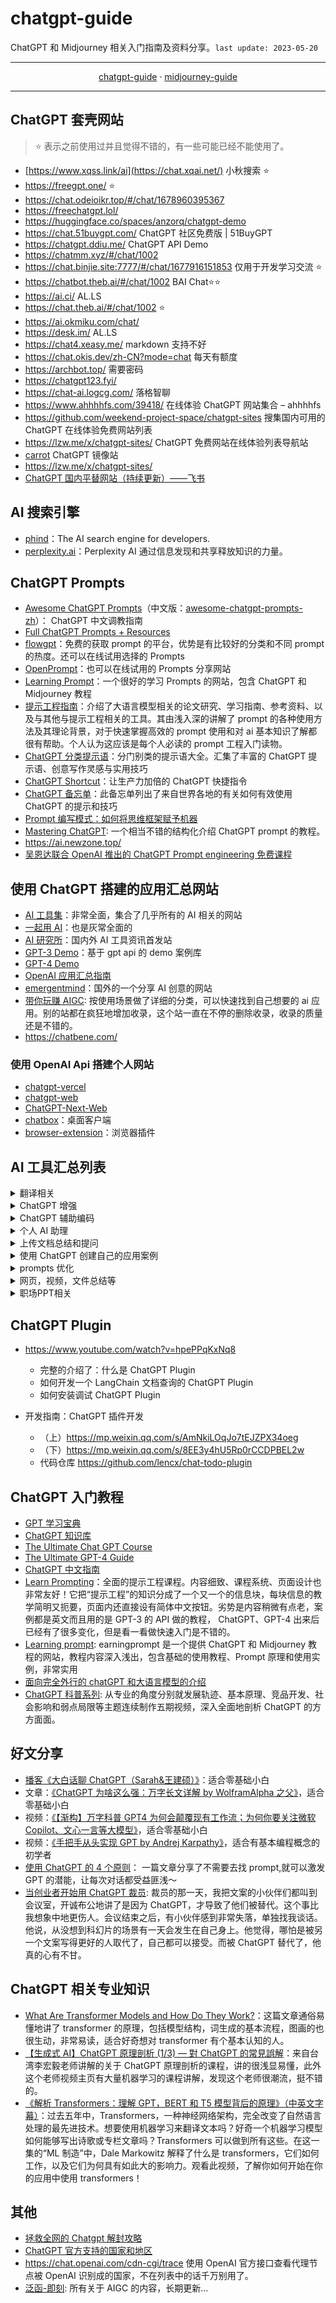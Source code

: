 # chatgpt-guide

ChatGPT 和 Midjourney 相关入门指南及资料分享。`last update: 2023-05-20`

---

<div style="text-align: center">
  <a href="#chatgpt-guide">chatgpt-guide</a>
  <span> · </span>
  <a href="./midjourney-guide.md">midjourney-guide</a>
</div>

---

## ChatGPT 套壳网站

> ⭐ 表示之前使用过并且觉得不错的，有一些可能已经不能使用了。

- [https://www.xqss.link/ai](https://chat.xqai.net/) 小秋搜索 ⭐
- https://freegpt.one/ ⭐
- https://chat.odeioikr.top/#/chat/1678960395367
- https://freechatgpt.lol/
- https://huggingface.co/spaces/anzorq/chatgpt-demo
- https://chat.51buygpt.com/ ChatGPT 社区免费版 | 51BuyGPT
- https://chatgpt.ddiu.me/ ChatGPT API Demo
- https://chatmm.xyz/#/chat/1002
- https://chat.binjie.site:7777/#/chat/1677916151853 仅用于开发学习交流 ⭐
- https://chatbot.theb.ai/#/chat/1002 BAI Chat⭐⭐
- https://ai.ci/ AL.LS
- https://chat.theb.ai/#/chat/1002 ⭐
- https://ai.okmiku.com/chat/
- https://desk.im/ AL.LS
- https://chat4.xeasy.me/ markdown 支持不好
- https://chat.okis.dev/zh-CN?mode=chat 每天有额度
- https://archbot.top/ 需要密码
- https://chatgpt123.fyi/
- https://chat-ai.logcg.com/ 落格智聊
- https://www.ahhhhfs.com/39418/ 在线体验 ChatGPT 网站集合 – ahhhhfs
- https://github.com/weekend-project-space/chatgpt-sites 搜集国内可用的 ChatGPT 在线体验免费网站列表
- https://lzw.me/x/chatgpt-sites/ ChatGPT 免费网站在线体验列表导航站
- [carrot](https://github.com/xx025/carrot) ChatGPT 镜像站
- https://lzw.me/x/chatgpt-sites/
- [ChatGPT 国内平替网站（持续更新）——飞书](https://zl49so8lbq.feishu.cn/wiki/wikcnMEVynrv6f4RAAJzoZUFpHe)

## AI 搜索引擎

- [phind](https://www.phind.com/)：The AI search engine for developers.
- [perplexity.ai](https://www.perplexity.ai/)：Perplexity AI 通过信息发现和共享释放知识的力量。

## ChatGPT Prompts

- [Awesome ChatGPT Prompts](https://github.com/f/awesome-chatgpt-prompts)（中文版：[awesome-chatgpt-prompts-zh](https://github.com/PlexPt/awesome-chatgpt-prompts-zh)）： ChatGPT 中文调教指南
- [Full ChatGPT Prompts + Resources](https://enchanting-trader-463.notion.site/Full-ChatGPT-Prompts-Resources-8aa78bb226b7467ab59b70d2b27042e9)
- [flowgpt](https://flowgpt.com/)：免费的获取 prompt 的平台，优势是有比较好的分类和不同 prompt 的热度。还可以在线试用选择的 Prompts
- [OpenPrompt](https://openprompt.co/)：也可以在线试用的 Prompts 分享网站
- [Learning Prompt](https://learningprompt.wiki/)：一个很好的学习 Prompts 的网站，包含 ChatGPT 和 Midjourney 教程
- [提示工程指南](https://www.promptingguide.ai/zh)：介绍了大语言模型相关的论文研究、学习指南、参考资料、以及与其他与提示工程相关的工具。其由浅入深的讲解了 prompt 的各种使用方法及其理论背景，对于快速掌握高效的 prompt 使用和对 ai 基本知识了解都很有帮助。个人认为这应该是每个人必读的 prompt 工程入门读物。
- [ChatGPT 分类提示语](https://prompts.fresns.cn/)：分门别类的提示语大全。汇集了丰富的 ChatGPT 提示语、创意写作灵感与实用技巧
- [ChatGPT Shortcut](https://www.aishort.top/)：让生产力加倍的 ChatGPT 快捷指令
- [ChatGPT 备忘单](https://quickref.me/chatgpt)：此备忘单列出了来自世界各地的有关如何有效使用 ChatGPT 的提示和技巧
- [Prompt 编写模式：如何将思维框架赋予机器](https://github.com/prompt-engineering/prompt-patterns)
- [Mastering ChatGPT](https://gptbot.io/master-chatgpt-prompting-techniques-guide/): 一个相当不错的结构化介绍 ChatGPT prompt 的教程。
- https://ai.newzone.top/
- [吴恩达联合 OpenAI 推出的 ChatGPT Prompt engineering 免费课程](https://learn.deeplearning.ai/)

## 使用 ChatGPT 搭建的应用汇总网站

- [AI 工具集](https://ai-bot.cn/)：非常全面，集合了几乎所有的 AI 相关的网站
- [一起用 AI](https://17yongai.com/)：也是灰常全面的
- [AI 研究所](https://www.aiyjs.com/)：国内外 AI 工具资讯首发站
- [GPT-3 Demo](https://gpt3demo.com/)：基于 gpt api 的 demo 案例库
- [GPT-4 Demo](https://gpt4demo.com/)
- [OpenAI 应用汇总指南](https://www.mojidoc.com/05z7y-dd5pa7hu3zfmhnbngoeztyqcnq-00b)
- [emergentmind](https://www.emergentmind.com/)：国外的一个分享 AI 创意的网站
- [带你玩赚 AIGC](https://www.aigctoolkit.com/): 按使用场景做了详细的分类，可以快速找到自己想要的 ai 应用。别的站都在疯狂地增加收录，这个站一直在不停的删除收录，收录的质量还是不错的。
- https://chatbene.com/

### 使用 OpenAI Api 搭建个人网站

- [chatgpt-vercel](https://github.com/ourongxing/chatgpt-vercel)
- [chatgpt-web](https://github.com/Chanzhaoyu/chatgpt-we)
- [ChatGPT-Next-Web](https://github.com/Yidadaa/ChatGPT-Next-Web)
- [chatbox](https://github.com/Bin-Huang/chatbox)：桌面客户端
- [browser-extension](https://github.com/TaxyAI/browser-extension)：浏览器插件

## AI 工具汇总列表

<details><summary>翻译相关</summary>

- [openai-translator](https://github.com/yetone/openai-translator): 基于 ChatGPT API 的划词翻译浏览器插件和跨平台桌面端应用
- [风声雨声](https://fsys.app/): 基于 ChatGPT 的翻译服务。可以上传文件，或者填写书籍链接进行翻译。费用：收费

</details>

<details><summary>ChatGPT 增强</summary>

- 不用手动刷新 ChatGPT，这个[油猴脚本](https://m.okjike.com/originalPosts/644257a3094426a059596806?s=eyJ1IjoiNWE4OGVkNWEwMTNhYjcwMDFiNTM2MDY2IiwiZCI6MX0%3D)让你再也不用时不时手动刷新 ChatGPT，类似的还有：https://github.com/xcanwin/KeepChatGPT/
</details>

<details><summary>ChatGPT 辅助编码</summary>

- 开源项目[Bloop](https://github.com/BloopAI/bloop)：通过 Bloop，直接使用自然语言、正则表达式，来快速过滤查询搜索本地和远程存储库。让阅读源码变得更为高效，而无需拷贝一段代码让 ChatGPT 进行解释。
</details>

<details><summary>个人 AI 助理</summary>

- [COPILOT HUB](https://app.copilothub.co/home) ： 通过自己上传资料来训练成自己的 AI 助理，并且能公开分享根据自己录入数据打造的问答机器人，比如能以乔布斯口吻回答问题的机器人。
</details>

<details><summary>上传文档总结和提问</summary>

- [ChatPDF](https://www.chatpdf.com/): 上传 PDF，然后可以针对此文档进行问答，或者总结文档内容。费用：10M 以内 PDF 免费，每天限 3 个
- [ChatDoc](https://chatdoc.com/): 个人对比：chatpdf 支持连续提问，chatdoc 不支持；chatdoc 的回答似乎更好一些，并且页码点击跳转（应该表示它学习了哪些段落吧）。具体来说，感觉都可以以满足需求。
- [DocsGPT](https://github.com/arc53/DocsGPT)
- [https://github.com/guangzhengli/ChatFiles](https://github.com/guangzhengli/ChatFiles)
- [PandaGPT](https://www.pandagpt.io/)： Upload a file, ask anything，Powered by ChatGPT
- [BookAI](https://www.bookai.chat/)：Chat with any book using AI
</details>

<details><summary>使用 ChatGPT 创建自己的应用案例</summary>

- ChatGPT Driven Development Record： 可以从中学习作者的提问方式和完整的开发过程
- [llama_index](https://github.com/jerryjliu/llama_index)：非常好用的给 chatGPT 提供外部数据源，从而可以让它帮助我们分析网页、文档、新闻等等任务（比如读取 github 仓库来生成设计架构图等）
</details>

<details><summary>prompts 优化</summary>

- [Promptperfect](https://promptperfect.jina.ai/)：Promptperfect 是一款优化提示词的工具，输入自然语言后 promptperfect 自动将内容优化为机器更能理解的形式，支持 GPT、Midjourney、StableDiffusion 等多种 AI 的提示词优化
</details>

<details><summary>网页，视频，文件总结等</summary>

- [ChatGPT Siderbar](https://chrome.google.com/webstore/detail/difoiogjjojoaoomphldepapgpbgkhkb)
- [Glarity Summary](https://glarity.app/zh-hans)：一个万能的网页总结插件，支持谷歌各类搜索引擎、Youtube、Github、Yahoo、Twitter，甚至任意网页的总结，此外也支持设置不自动开启，使用的使用点击页面上一个 icon 即可，使用体验还是很舒服的。
- [Webpilot](https://www.webpilot.ai/)：与 ChatGPT 不同，无需聊天或切换页面，也无需复制和粘贴。只需选择文本，其他一切都会自动完成。
- [BibiGPT 哔哔终结者](https://b.jimmylv.cn/)：bilibili，youtube 等音视频总结，支持上传本地音视频文件。
- [myGPTReader](https://www.bmpi.dev/dev/chatgpt-development-notes/my-gpt-reader/)：使用 ChatGPT 创建自己的应用案例。
</details>

<details><summary>职场PPT相关</summary>

- [Gamma.app](https://gamma.app/)：使用 GPT-4 生成 PPT，类似 Office Copilot，除了秒杀古典版 PowerPoint， 还可以做网页和普通文档。
- 国内的可以看看这个：http://motion.yoo-ai.com/
</details>

## ChatGPT Plugin

- https://www.youtube.com/watch?v=hpePPqKxNq8

  - 完整的介绍了：什么是 ChatGPT Plugin
  - 如何开发一个 LangChain 文档查询的 ChatGPT Plugin
  - 如何安装调试 ChatGPT Plugin

- 开发指南：ChatGPT 插件开发

  - （上）https://mp.weixin.qq.com/s/AmNkiLOqJo7tEJZPX34oeg
  - （下）https://mp.weixin.qq.com/s/8EE3y4hU5Rp0rCCDPBEL2w
  - 代码仓库 https://github.com/lencx/chat-todo-plugin

## ChatGPT 入门教程

- [GPT 学习宝典](https://gpt.candobear.com/)
- [ChatGPT 知识库](https://chatgpt.moyucm.xyz/)
- [The Ultimate Chat GPT Course](https://daotin.notion.site/The-Ultimate-Chat-GPT-Course-c5895cbb68aa4472b262a3a10407579a)
- [The Ultimate GPT-4 Guide](https://doc.clickup.com/37456139/d/h/13q28b-324/e2a22b0c164b1f9)
- [ChatGPT 中文指南](https://gitlab.com/awesomeai/awesome-chatgpt-zh)
- [Learn Prompting](https://learnprompting.org/)：全面的提示工程课程。内容细致、课程系统、页面设计也非常友好！它把“提示工程”的知识分成了一个又一个的信息块，每块信息的教学简明又扼要，页面内还直接设有简体中文按钮。劣势是内容稍微有点老，案例都是英文而且用的是 GPT-3 的 API 做的教程， ChatGPT、GPT-4 出来后已经有了很多变化，但是看一看做快速入门是不错的。
- [Learning prompt](https://learningprompt.wiki/): earningprompt 是一个提供 ChatGPT 和 Midjourney 教程的网站，教程内容深入浅出，包含基础的使用教程、Prompt 原理和使用实例，非常实用
- [面向完全外行的 chatGPT 和大语言模型的介绍](http://hemin.live/2023/04/15/%e9%9d%a2%e5%90%91%e5%ae%8c%e5%85%a8%e5%a4%96%e8%a1%8c%e7%9a%84chatgpt%e5%92%8c%e5%a4%a7%e8%af%ad%e8%a8%80%e6%a8%a1%e5%9e%8b%e7%9a%84%e4%bb%8b%e7%bb%8d/)
- [ChatGPT 科普系列](https://www.bilibili.com/video/BV1VY4y117Bx/?spm_id_from=333.788&vd_source=374c472369aaf0101e19ddf06e5e4233): 从专业的角度分别就发展轨迹、基本原理、竞品开发、社会影响和弱点局限等主题连续制作五期视频，深入全面地剖析 ChatGPT 的方方面面。

## 好文分享

- [播客《大白话聊 ChatGPT（Sarah&王建硕）》](https://www.xiaoyuzhoufm.com/episode/641183b5bb1fc0cb68f810c6)：适合零基础小白
- 文章：[《ChatGPT 为啥这么强：万字长文详解 by WolframAlpha 之父》](https://zhuanlan.zhihu.com/p/606817644)，适合零基础小白
- 视频：[《【渐构】万字科普 GPT4 为何会颠覆现有工作流；为何你要关注微软 Copilot、文心一言等大模型》](https://www.bilibili.com/video/BV1MY4y1R7EN/)，适合零基础小白
- 视频：[《手把手从头实现 GPT by Andrej Karpathy》](https://www.bilibili.com/video/BV1E14y1M75n/)，适合有基本编程概念的初学者
- [使用 ChatGPT 的 4 个原则](https://m.okjike.com/originalPosts/643b6486205bd8b62e542eff)： 一篇文章分享了不需要去找 prompt,就可以激发 GPT 的潜能，让每次对话都受益匪浅～
- [当创业者开始用 ChatGPT 裁员](https://mp.weixin.qq.com/s/XkqpR3apm-79w8GBVHy1kg): 裁员的那一天，我把文案的小伙伴们都叫到会议室，开诚布公地讲了是因为 ChatGPT，才导致了他们被替代。这个事比我想象中地更伤人。会议结束之后，有小伙伴感到非常失落，单独找我谈话。他说，从没想到科幻片的场景有一天会发生在自己身上。他觉得，哪怕是被另一个文案写得更好的人取代了，自己都可以接受。而被 ChatGPT 替代了，他真的心有不甘。


## ChatGPT 相关专业知识

- [What Are Transformer Models and How Do They Work?](https://txt.cohere.com/what-are-transformer-models/)：这篇文章通俗易懂地讲了 transformer 的原理，包括模型结构，词生成的基本流程，图画的也很生动，非常易读，适合好奇想对 transformer 有个基本认知的人。
- [【生成式 AI】ChatGPT 原理剖析 (1/3) — 對 ChatGPT 的常見誤解](https://www.youtube.com/watch?v=yiY4nPOzJEg)：来自台湾李宏毅老师讲解的关于 ChatGPT 原理剖析的课程，讲的很浅显易懂，此外这个老师视频主页有大量机器学习的课程讲解，发现这个老师很潮流，挺不错的。
- [《解析 Transformers：理解 GPT，BERT 和 T5 模型背后的原理》（中英文字幕）](https://www.youtube.com/watch?v=SZorAJ4I-sA)：过去五年中，Transformers，一种神经网络架构，完全改变了自然语言处理的最先进技术。想要使用机器学习来翻译文本吗？好奇一个机器学习模型如何能够写出诗歌或专栏文章吗？Transformers 可以做到所有这些。在这一集的“ML 制造”中，Dale Markowitz 解释了什么是 transformers，它们如何工作，以及它们为何具有如此大的影响力。观看此视频，了解你如何开始在你的应用中使用 transformers！

## 其他

- [拯救全网的 Chatgpt 解封攻略](https://twitter.com/sunyangphp/status/1642568555567923200?s=12&t=lRqvsDlaaeRf3MEih6cK1g)
- [ChatGPT 官方支持的国家和地区](https://platform.openai.com/docs/supported-countries)
- https://chat.openai.com/cdn-cgi/trace 使用 OpenAI 官方接口查看代理节点被 OpenAI 识别成的国家，不在列表中的话千万别用了。
- [泛函-即刻](https://web.okjike.com/originalPost/63ee0844898c23cdb298717a): 所有关于 AIGC 的内容，长期更新...
